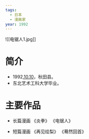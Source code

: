 ```yaml
---
tags:
  - 日本
  - 漫画家
year: 1992
---
```

![[电锯人1.jpg]]
# 简介

- 1992[.10.10](2024-10-10.md)，秋田县。
- 东北艺术工科大学毕业。
# 主要作品

- 长篇漫画
《炎拳》
《电锯人》

- 短篇漫画
《再见绘梨》
《蓦然回首》